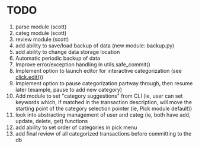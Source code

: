 # TODO
1. parse module (scott)
1. categ module (scott)
1. review module (scott)
1. add ability to save/load backup of data (new module: backup.py)
1. add ability to change data storage location
1. Automatic periodic backup of data
1. Improve error/exception handling in utils.safe_commit()
1. Implement option to launch editor for interactive categorization (see [click.edit()](https://click.palletsprojects.com/en/7.x/utils/#launching-editors))
1. Implement option to pause categorization partway through, then resume later (example, pause to add new category)
1. Add module to set "category suggestions" from CLI (ie, user can set keywords which, if matched in the transaction description, will move the starting point of the category selection pointer (ie, Pick module default))
1. look into abstracting management of user and categ (ie, both have add, update, delete, get) functions
1. add ability to set order of categories in pick menu 
1. add final review of all categorized transactions before committing to the db
